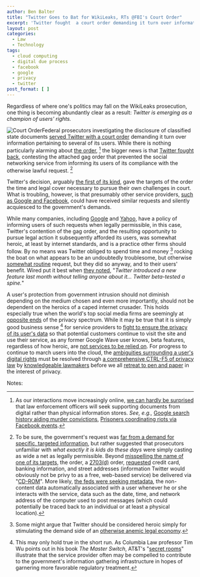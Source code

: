 ```yaml
---
author: Ben Balter
title: "Twitter Goes to Bat for WikiLeaks, RTs @FBI's Court Order"
excerpt: 'Twitter fought  a court order demanding it turn over information pertaining to several of its users, contesting the attached gag order that prevented the social networking service from informing its users of its compliance with the otherwise lawful request.'
layout: post
categories:
  - Law
  - Technology
tags:
  - cloud computing
  - digital due process
  - facebook
  - google
  - privacy
  - twitter
post_format: [ ]
---
```

Regardless of where one's politics may fall on the WikiLeaks prosecution, one thing is becoming abundantly clear as a result: *Twitter is emerging as a champion of users' rights.*

![][1]Federal prosecutors investigating the disclosure of classified state documents [served Twitter with a court order][2] demanding it turn over information pertaining to several of its users. While there is nothing particularly alarming about [the order][3], [^1] the bigger news is that [Twitter fought back][5], contesting the attached gag order that prevented the social networking service from informing its users of its compliance with the otherwise lawful request. [^2]

Twitter's decision, arguably [the first of its kind][7], gave the targets of the order the time and legal cover necessary to pursue their own challenges in court.  What is troubling, however, is that presumably other service providers, [such as Google and Facebook][8], could have received similar requests and silently acquiesced to the government's demands.

While many companies, including [Google][9] and [Yahoo][10], have a policy of informing users of such requests when legally permissible, in this case, Twitter's contention of the gag order, and the resulting opportunity to pursue legal action it subsequently afforded its users, was somewhat heroic, at least by internet standards, and is a practice other firms should follow.  By no means was Twitter obliged to spend time and money [^3] rocking the boat on what appears to be an undoubtedly troublesome, but otherwise [somewhat routine][12] request, but they did so anyway, and to their users' benefit. Wired put it best when [they noted][13], "*Twitter introduced a new feature last month without telling anyone about it… Twitter beta-tested a spine.*"

A user's protection from government intrusion should not diminish depending on the medium chosen and even more importantly, should not be dependent on the heroics of a caped internet crusader. This holds especially true when the world's top social media firms are seemingly at [opposite ends][14] of the privacy spectrum. While it may be true that it is simply good business sense [^4] for service providers to [fight to ensure the privacy of its user's data][16] so that potential customers continue to visit the site and use their service, as any former Google Wave user knows, beta features, regardless of how heroic, are [not services to be relied on][17]. For progress to continue to march users into the cloud, the [ambiguities surrounding a user's digital rights][18] must be resolved through [a comprehensive CTRL-F5 of privacy law][19] by [knowledgeable lawmakers][20] before we all [retreat to pen and paper][21] in the interest of privacy.

Notes:

[^1]: As our interactions move increasingly online, [we can hardly be surprised][22] that law enforcement officers will seek supporting documents from digital rather than physical information stores. *See, e.g.,* [Google search history aiding murder convictions][23], [Prisoners coordinating riots via Facebook events][24]. 
[^2]: To be sure, the government's request was [far from a demand for specific, targeted information][26], but rather suggested that prosecutors unfamiliar with *what exactly it is kids do these days* were simply casting as wide a net as legally permissible. Beyond [misspelling the name of one of its targets][27], the order, a [2703(d)][28] order, [requested][29] credit card, banking information, and street addresses (information Twitter would obviously not be privy to as a free, web-based service) be delivered via "[CD-ROM][3]". More likely, [the feds were seeking metadata][30], the non-content data automatically associated with a user whenever he or she interacts with the service, data such as the date, time, and network address of the computer used to post messages (which could potentially be traced back to an individual or at least a physical location).
[^3]: Some might argue that Twitter should be considered heroic simply for stimulating the demand side of an [otherwise anemic legal economy][32].
[^4]: This may only hold true in the short run. As Columbia Law professor Tim Wu points out in his book *The Master Switch*, AT&T's "[secret rooms][34]" illustrate that the service provider often may be compelled to contribute to the government's information gathering infrastructure in hopes of garnering more favorable regulatory treatment.

 [1]: http://cdn.benbalter.com/wp-content/uploads/2011/01/order-300x131.jpg "Court Order"
 [2]: http://www.nytimes.com/2011/01/09/world/09wiki.html?partner=rss&emc=rss
 [3]: http://www.salon.com/news/opinion/glenn_greenwald/2011/01/07/twitter/subpoena.pdf
 [5]: http://techcrunch.com/2011/01/07/twitter-informs-users-of-doj-wikileaks-court-order-didnt-have-to/
 [7]: http://www.mediaaccess.org/2011/01/twitter-does-good-no-kidding/
 [8]: http://www.guardian.co.uk/media/2011/jan/08/wikileaks-calls-google-facebook-us-subpoenas
 [9]: http://www.google.com/intl/en/privacy/privacy-policy.html
 [10]: http://info.yahoo.com/privacy/us/yahoo/details.html
 [12]: http://www.nytimes.com/2011/01/10/business/media/10link.html?ref=wikileaks
 [13]: http://www.wired.com/threatlevel/2011/01/twitter/
 [14]: https://www.eff.org/deeplinks/2010/04/facebook-further-reduces-control-over-personal-information
 [16]: http://www.wired.com/threatlevel/2010/04/emailprivacy-2/
 [17]: http://news.cnet.com/8301-13860_3-20012698-56.html
 [18]: http://docs.google.com/viewer?a=v&q=cache:IYzfdrim0owJ:www.fletc.gov/training/programs/legal-division/downloads-articles-and-faqs/downloads/other/obtaining_electronic.pdf/download+&hl=en&gl=us&pid=bl&srcid=ADGEESgpYeTPUFAijEyb4BnY4_wzFLwSJmRNv8yL2ZD8EkhQTjt7oXv9kELuYHG7A202xJ9_MGwvgVDwjviAEh0zW76gZQAbieBYwR6cnNUyD83txcScrGTU0qDUME590QPAMej6hmSy&sig=AHIEtbTf4jZconLMbkMO_hVK8xQ92bqZNQ
 [19]: http://www.nytimes.com/2011/01/10/technology/10privacy.html?_r=1&hp
 [20]: http://ben.balter.com/2011/01/04/the-files-in-the-computer/
 [21]: http://techcrunch.com/2011/01/10/why-im-having-second-thoughts-about-the-wisdom-of-the-cloud/
 [22]: http://ben.balter.com/2010/10/10/does-every-cloud-have-a-silver-lining/
 [23]: http://blogs.forbes.com/kashmirhill/2011/01/04/google-m-for-murder-internet-search-history-of-killing-methods-helped-convict-husband-of-homicide/
 [24]: http://www.nytimes.com/2011/01/03/us/03prisoners.html
 [26]: http://news.cnet.com/8301-31921_3-20027893-281.html
 [27]: http://www.salon.com/news/opinion/glenn_greenwald/2011/01/07/twitter/index.html
 [28]: http://www.law.cornell.edu/uscode/18/usc_sec_18_00002703----000-.html
 [29]: http://mashable.com/2011/01/08/twitter-subpoenaed-by-u-s-government-for-wikileaks-accounts/
 [30]: http://paranoia.dubfire.net/2011/01/thoughts-on-doj-wikileakstwitter-court.html
 [32]: http://www.nytimes.com/2011/01/09/business/09law.html
 [34]: https://www.eff.org/nsa/hepting